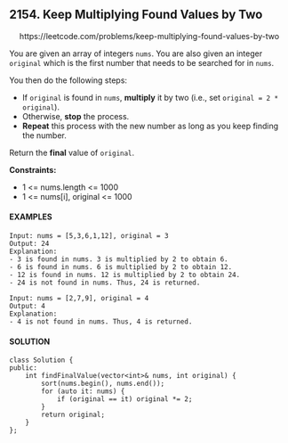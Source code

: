 ## 2154. Keep Multiplying Found Values by Two

<p align="center">
    https://leetcode.com/problems/keep-multiplying-found-values-by-two
</P>

You are given an array of integers `nums`. You are also given an integer `original` which is the first number that needs to be searched for in `nums`.

You then do the following steps:

- If `original` is found in `nums`, **multiply** it by two (i.e., set `original = 2 * original`).
- Otherwise, **stop** the process.
- **Repeat** this process with the new number as long as you keep finding the number.

Return the **final** value of `original`.

**Constraints:**
- 1 <= nums.length <= 1000
- 1 <= nums[i], original <= 1000

<h4>EXAMPLES</h4>

```
Input: nums = [5,3,6,1,12], original = 3
Output: 24
Explanation: 
- 3 is found in nums. 3 is multiplied by 2 to obtain 6.
- 6 is found in nums. 6 is multiplied by 2 to obtain 12.
- 12 is found in nums. 12 is multiplied by 2 to obtain 24.
- 24 is not found in nums. Thus, 24 is returned.
```

```
Input: nums = [2,7,9], original = 4
Output: 4
Explanation:
- 4 is not found in nums. Thus, 4 is returned.
```

<h4>SOLUTION</h4>

```
class Solution {
public:
    int findFinalValue(vector<int>& nums, int original) {
        sort(nums.begin(), nums.end());
        for (auto it: nums) {
            if (original == it) original *= 2;
        }
        return original;
    }
};
```
